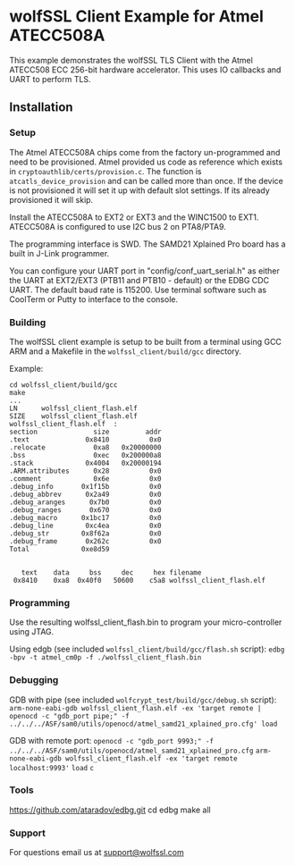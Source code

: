 # wolfSSL Client Example for Atmel ATECC508A

This example demonstrates the wolfSSL TLS Client with the Atmel ATECC508 ECC 256-bit hardware accelerator. This uses IO callbacks and UART to perform TLS.

## Installation
### Setup

The Atmel ATECC508A chips come from the factory un-programmed and need to be provisioned. Atmel provided us code as reference which exists in `cryptoauthlib/certs/provision.c`. The function is `atcatls_device_provision` and can be called more than once. If the device is not provisioned it will set it up with default slot settings. If its already provisioned it will skip.

Install the ATECC508A to EXT2 or EXT3 and the WINC1500 to EXT1. ATECC508A is configured to use I2C bus 2 on PTA8/PTA9.

The programming interface is SWD. The SAMD21 Xplained Pro board has a built in J-Link programmer.

You can configure your UART port in "config/conf_uart_serial.h" as either the UART at EXT2/EXT3 (PTB11 and PTB10 - default) or the EDBG CDC UART. The default baud rate is 115200. Use terminal software such as CoolTerm or Putty to interface to the console.

### Building

The wolfSSL client example is setup to be built from a terminal using GCC ARM and a Makefile in the `wolfssl_client/build/gcc` directory.

Example:

```
cd wolfssl_client/build/gcc
make
...
LN      wolfssl_client_flash.elf
SIZE    wolfssl_client_flash.elf
wolfssl_client_flash.elf  :
section              size         addr
.text              0x8410          0x0
.relocate            0xa8   0x20000000
.bss                 0xec   0x200000a8
.stack             0x4004   0x20000194
.ARM.attributes      0x28          0x0
.comment             0x6e          0x0
.debug_info       0x1f15b          0x0
.debug_abbrev      0x2a49          0x0
.debug_aranges      0x7b0          0x0
.debug_ranges       0x670          0x0
.debug_macro      0x1bc17          0x0
.debug_line        0xc4ea          0x0
.debug_str        0x8f62a          0x0
.debug_frame       0x262c          0x0
Total             0xe8d59


   text    data     bss     dec     hex filename
 0x8410    0xa8  0x40f0   50600    c5a8 wolfssl_client_flash.elf
```

### Programming
Use the resulting wolfssl_client_flash.bin to program your micro-controller using JTAG.

Using edgb (see included `wolfssl_client/build/gcc/flash.sh` script):
`edbg -bpv -t atmel_cm0p -f ./wolfssl_client_flash.bin`

### Debugging

GDB with pipe (see included `wolfcrypt_test/build/gcc/debug.sh` script):
`arm-none-eabi-gdb wolfssl_client_flash.elf -ex 'target remote | openocd -c "gdb_port pipe;" -f ../../../ASF/sam0/utils/openocd/atmel_samd21_xplained_pro.cfg'
load`

GDB with remote port:
`openocd -c "gdb_port 9993;" -f ../../../ASF/sam0/utils/openocd/atmel_samd21_xplained_pro.cfg`
`arm-none-eabi-gdb wolfssl_client_flash.elf -ex 'target remote localhost:9993'`
`load`
`c`

### Tools

https://github.com/ataradov/edbg.git
cd edbg
make all

### Support

For questions email us at support@wolfssl.com
